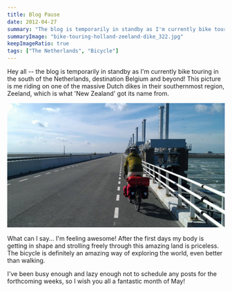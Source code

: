 ```yaml
---
title: Blog Pause
date: 2012-04-27
summary: "The blog is temporarily in standby as I'm currently bike touring in the south of the Netherlands."
summaryImage: "bike-touring-holland-zeeland-dike_322.jpg"
keepImageRatio: true
tags: ["The Netherlands", "Bicycle"]
---
```


Hey all -- the blog is temporarily in standby as I'm currently bike touring in the south of the Netherlands, destination Belgium and beyond! 
This picture is me riding on one of the massive Dutch dikes in their southernmost region, Zeeland, which is what 'New Zealand' got its name from. 

![](bike-touring-holland-zeeland-dike_322.jpg)

What can I say... I'm feeling awesome! After the first days my body is getting in shape and strolling freely through this amazing land is priceless. The bicycle is definitely an amazing way of exploring the world, even better than walking.

I've been busy enough and lazy enough not to schedule any posts for the forthcoming weeks, so I wish you all a fantastic month of May!